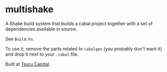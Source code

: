 multishake
==========

A Shake build system that builds a cabal project together with a set of dependencies available in source.

See `Build.hs`.

To use it, remove the parts related to `cabalgen` (you probably don't want it) and drop it next to your `.cabal` file.

Built at [Tsuru Capital](http://www.tsurucapital.com/).
